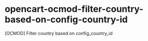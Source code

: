 # opencart-ocmod-filter-country-based-on-config-country-id
[OCMOD] Filter country based on config_country_id

